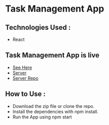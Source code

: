 # Task Management App

## Technologies Used :
- React

## Task Management App is live
- [See Here](https://taskmanagement-deepak.netlify.app/)
- [Server](https://taskmanagementbackend-production-5423.up.railway.app/getTask)
- [Server Repo](https://github.com/ideepakrajput/TaskManagementBackend)

## How to Use :
- Download the zip file or clone the repo.
- Install the dependencies with npm install.
- Run the App using npm start
